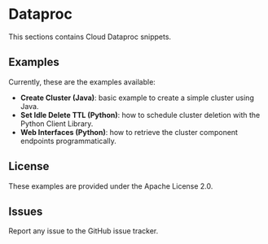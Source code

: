 # Dataproc

This sections contains Cloud Dataproc snippets.

## Examples

Currently, these are the examples available:

* **Create Cluster (Java)**: basic example to create a simple cluster using Java.
* **Set Idle Delete TTL (Python)**: how to schedule cluster deletion with the Python Client Library.
* **Web Interfaces (Python)**: how to retrieve the cluster component endpoints programmatically.

## License

These examples are provided under the Apache License 2.0.

## Issues

Report any issue to the GitHub issue tracker.
